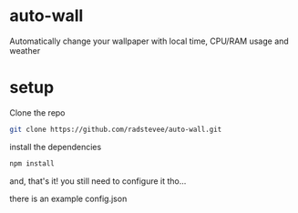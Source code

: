# auto-wall
Automatically change your wallpaper with local time, CPU/RAM usage and weather

# setup

Clone the repo

```bash
git clone https://github.com/radstevee/auto-wall.git
```

install the dependencies

```bash
npm install
```

and, that's it! you still need to configure it tho...

there is an example config.json

